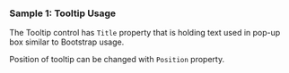 ### Sample 1: Tooltip Usage

The Tooltip control has `Title` property that is holding text used in pop-up box similar to Bootstrap usage.

Position of tooltip can be changed with `Position` property.